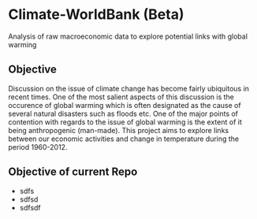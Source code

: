 # Climate-WorldBank (Beta)
Analysis of raw macroeconomic data to explore potential links with global warming

## Objective
Discussion on the issue of climate change has become fairly ubiquitous in recent times. One of the most salient aspects of this discussion is the occurence of global warming which is often designated as the cause of several natural disasters such as floods etc. One of the major points of contention with regards to the issue of global warming is the extent of it being anthropogenic (man-made). This project aims to explore links between our economic activities and change in temperature during the period 1960-2012.

## Objective of current Repo
- sdfs
- sdfsd
- sdfsdf
